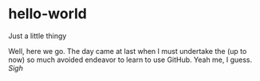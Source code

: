 # hello-world
Just a little thingy

Well, here we go. The day came at last when I must undertake the (up to now) so much avoided endeavor to learn to use GitHub. Yeah me, I guess. *Sigh*
